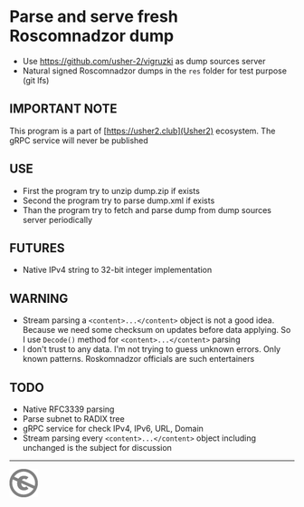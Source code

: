 Parse and serve fresh Roscomnadzor dump
=======================================

* Use https://github.com/usher-2/vigruzki as dump sources server
* Natural signed Roscomnadzor dumps in the `res` folder for test purpose (git lfs)

IMPORTANT NOTE
--------------

This program is a part of [https://usher2.club](Usher2) ecosystem. The gRPC service will never be published

USE
---

* First the program try to unzip dump.zip if exists
* Second the program try to parse dump.xml if exists
* Than the program try to fetch and parse dump from dump sources server periodically

FUTURES
-------

* Native IPv4 string to 32-bit integer implementation

WARNING
-------

* Stream parsing a `<content>...</content>` object is not a good idea. Because we need some checksum on updates before data applying. So I use `Decode()` method for `<content>...</content>` parsing
* I don't trust to any data. I'm not trying to guess unknown errors. Only known patterns. Roskomnadzor officials are such entertainers

TODO
----

* Native RFC3339 parsing
* Parse subnet to RADIX tree
* gRPC service for check IPv4, IPv6, URL, Domain
* Stream parsing every `<content>...</content>` object including unchanged is the subject for discussion

---
[![UNLICENSE](noc.png)](UNLICENSE)
